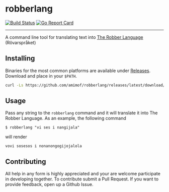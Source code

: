 # robberlang
[![Build Status](https://travis-ci.org/amimof/robberlang.svg?branch=master)](https://travis-ci.org/amimof/robberlang) [![Go Report Card](https://goreportcard.com/badge/github.com/amimof/robberlang)](https://goreportcard.com/report/github.com/amimof/robberlang)

---

A command line tool for translating text into [The Robber Language](https://en.wikipedia.org/wiki/R%C3%B6varspr%C3%A5ket) (Rövarspråket)

## Installing
Binaries for the most common platforms are available under [Releases](). Download and place in your `$PATH`. 
```bash
curl -Ls https://github.com/amimof/robberlang/releases/latest/download/robberlang-darwin-amd64 -o robberlang && chmod +x robberlang && sudo mv robberlang /usr/local/bin/robberlang
```

## Usage
Pass any string to the `robberlang` command and it will translate it into The Robber Language. As an example, the following command
```
$ robberlang "vi ses i nangijala"
```
will render
```
vovi sosesos i nonanongogijojalola
```

## Contributing
All help in any form is highly appreciated and your are welcome participate in developing together. To contribute submit a Pull Request. If you want to provide feedback, open up a Github Issue.